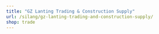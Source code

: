 ```yaml
---
title: "GZ Lanting Trading & Construction Supply"
url: /silang/gz-lanting-trading-and-construction-supply/
shop: trade
---
```

